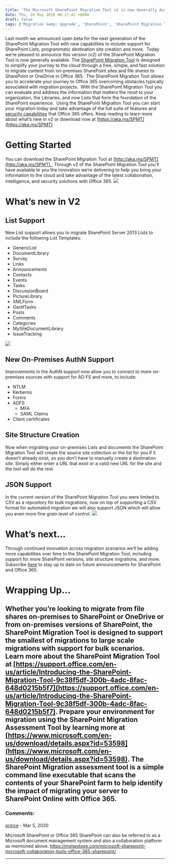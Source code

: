 ```yaml
---
title: 'The Microsoft SharePoint Migration Tool v2 is now Generally Available'
date: Thu, 10 May 2018 00:17:43 +0000
draft: false
tags: ['Migration &amp; Upgrade', 'SharePoint', 'SharePoint Migration Tool', 'SMAT', 'SPMT']
---
```


Last month we announced open beta for the next generation of the SharePoint Migration Tool with new capabilities to include support for SharePoint Lists, programmatic destination site creation and more.  Today we’re pleased to announce this version (v2) of the SharePoint Migration Tool is now generally available. The [SharePoint Migration Tool](https://techcommunity.microsoft.com/t5/SharePoint-Blog/General-Availability-of-the-SharePoint-Migration-Tool-amp/ba-p/143689) is designed to simplify your journey to the cloud through a free, simple, and fast solution to migrate content from on-premises SharePoint sites and file shares to SharePoint or OneDrive in Office 365.  The SharePoint Migration Tool allows you to accelerate your journey to Office 365 overcoming obstacles typically associated with migration projects.  With the SharePoint Migration Tool you can evaluate and address the information that matters the most to your organization, the Libraries, and now Lists that form the foundation of the SharePoint experience.  Using the SharePoint Migration Tool you can start your migration today and take advantage of the full suite of features and [security capabilities](https://aka.ms/SharePoint-Security) that Office 365 offers. Keep reading to learn more about what’s new in v2 or download now at [https://aka.ms/SPMT](https://aka.ms/SPMT).

Getting Started
===============

You can download the SharePoint Migration Tool at [http://aka.ms/SPMT](http://aka.ms/SPMT).  Through v2 of the SharePoint Migration Tool you’ll have available to you the innovation we’re delivering to help you bring your information to the cloud and take advantage of the latest collaboration, intelligence, and security solutions with Office 365. ![](https://msdnshared.blob.core.windows.net/media/2018/05/SPMT-Home-938x1024.png)

What’s new in V2
================

List Support
------------

New List support allows you to migrate SharePoint Server 2013 Lists to include the following List Templates:

*   GenericList
*   DocumentLibrary
*   Survey
*   Links
*   Announcements
*   Contacts
*   Events
*   Tasks
*   DiscussionBoard
*   PictureLibrary
*   XMLForm
*   GanttTasks
*   Posts
*   Comments
*   Categories
*   MySiteDocumentLibrary
*   IssueTracking

![](https://msdnshared.blob.core.windows.net/media/2018/05/SPMT-List-930x1024.png)

New On-Premises AuthN Support
-----------------------------

Improvements in the AuthN support now allow you to connect to more on-premises sources with support for AD FS and more, to include:

*   NTLM
*   Kerberos
*   Forms
*   ADFS
    *   MFA
    *   SAML Claims
*   Client certificates

Site Structure Creation
-----------------------

Now when migrating your on-premises Lists and documents the SharePoint Migration Tool will create the source site collection or the list for you if it doesn’t already exist, so you don’t have to manually create a destination site. Simply either enter a URL that exist or a valid new URL for the site and the tool will do the rest.

JSON Support
------------

In the current version of the SharePoint Migration Tool you were limited to CSV as a repository for bulk migrations, now on top of supporting a CSV format for automated migration we will also support JSON which will allow you even more fine grain level of control. ![](https://msdnshared.blob.core.windows.net/media/2018/05/SPMT-JSON-930x1024.png)

What’s next…
============

Through continued innovation across migration scenarios we’ll be adding more capabilities over time to the SharePoint Migration Tool, including support for more SharePoint versions, site structure migrations, and more.  Subscribe [here](https://techcommunity.microsoft.com/gxcuf89792/rss/board?board.id=SPBlog) to stay up to date on future announcements for SharePoint and Office 365.

Wrapping Up…
============

Whether you’re looking to migrate from file shares on-premises to SharePoint or OneDrive or from on-premises versions of SharePoint, the SharePoint Migration Tool is designed to support the smallest of migrations to large scale migrations with support for bulk scenarios. Learn more about the SharePoint Migration Tool at [https://support.office.com/en-us/article/Introducing-the-SharePoint-Migration-Tool-9c38f5df-300b-4adc-8fac-648d0215b5f7](https://support.office.com/en-us/article/Introducing-the-SharePoint-Migration-Tool-9c38f5df-300b-4adc-8fac-648d0215b5f7). Prepare your environment for migration using the SharePoint Migration Assessment Tool by learning more at [https://www.microsoft.com/en-us/download/details.aspx?id=53598](https://www.microsoft.com/en-us/download/details.aspx?id=53598). The SharePoint Migration assessment tool is a simple command line executable that scans the contents of your SharePoint farm to help identify the impact of migrating your server to SharePoint Online with Office 365.
---
### Comments:
#### 
[prince](https://mstwotoes.com/microsoft-sharepoint-microsoft-collaboration-tools-office-365-sharepoint/ "princewillemmanuel809@outlook.com") - <time datetime="2020-03-13 11:07:32">Mar 5, 2020</time>

Microsoft SharePoint or Office 365 SharePoint can also be referred to as a Microsoft document management system and also a collaboration platform as mentioned above. https://mstwotoes.com/microsoft-sharepoint-microsoft-collaboration-tools-office-365-sharepoint/
<hr />
